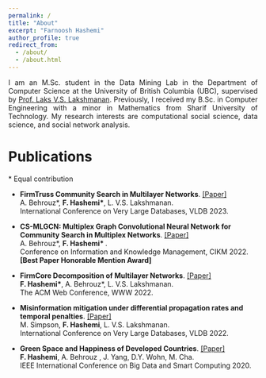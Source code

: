 ```yaml
---
permalink: /
title: "About"
excerpt: "Farnoosh Hashemi"
author_profile: true
redirect_from: 
  - /about/
  - /about.html
---
```


<p align="justify">
I am an M.Sc. student in the Data Mining Lab in the Department of Computer Science at the University of British Columbia (UBC), supervised by <a href="https://www.cs.ubc.ca/~laks/">Prof. Laks V.S. Lakshmanan</a>.
Previously, I received my B.Sc. in Computer Engineering with a minor in Mathematics from  Sharif University of Technology.
 My research interests are computational social science, data science, and social network analysis.     
</p>
  

  
# Publications

\* Equal contribution

* **FirmTruss Community Search in Multilayer Networks**. [[Paper]](https://arxiv.org/pdf/2205.00742.pdf) <br /> 
A. Behrouz\*, **<span style>F. Hashemi\*</span>**, L. V.S. Lakshmanan.  
International Conference on Very Large Databases, VLDB 2023.  


* **CS-MLGCN: Multiplex Graph Convolutional Neural Network for Community Search in Multiplex Networks**. [[Paper]](https://arxiv.org/pdf/2210.08811.pdf)  
A. Behrouz\*, **<span style>F. Hashemi\* </span>**.  
Conference on Information and Knowledge Management, CIKM 2022. **<span> \[Best Paper Honorable Mention Award\]  <span>**

* **FirmCore Decomposition of Multilayer Networks**. [[Paper]](https://arxiv.org/pdf/2208.11200.pdf)  <br /> 
**<span style>F. Hashemi\*</span>**, A. Behrouz\*, L. V.S. Lakshmanan.  
The ACM Web Conference, WWW 2022.    
  
* **Misinformation mitigation under differential propagation rates and temporal penalties**. [[Paper]](https://www.vldb.org/pvldb/vol15/p2216-simpson.pdf) <br /> 
M. Simpson, **<span style>F. Hashemi</span>**, L. V.S. Lakshmanan.  
International Conference on Very Large Databases, VLDB 2022.


* **Green Space and Happiness of Developed Countries**. [[Paper]](https://www.researchgate.net/profile/Donghee-Wohn/publication/340812176_Green_Space_and_Happiness_of_Developed_Countries/links/5ef9754945851550507b0766/Green-Space-and-Happiness-of-Developed-Countries.pdf)  
**<span style>F. Hashemi</span>**, A. Behrouz , J. Yang, D.Y. Wohn, M. Cha.  
IEEE International Conference on Big Data and Smart Computing 2020. 
